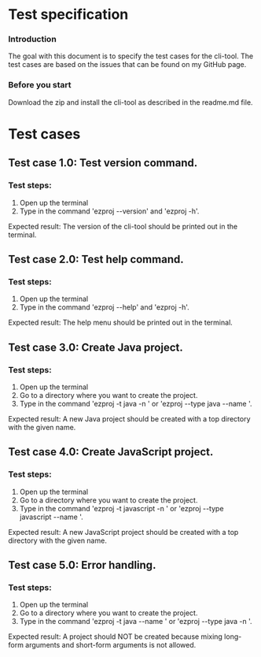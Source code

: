 # Test specification

### Introduction
The goal with this document is to specify the test cases for the cli-tool. The test cases are based
on the issues that can be found on my GitHub page.

### Before you start
Download the zip and install the cli-tool as described in the readme.md file.

# Test cases

## Test case 1.0: Test version command.
### Test steps:
1. Open up the terminal
2. Type in the command 'ezproj --version' and 'ezproj -h'.

Expected result: The version of the cli-tool should be printed out in the terminal.

## Test case 2.0: Test help command.
### Test steps:
1. Open up the terminal
2. Type in the command 'ezproj --help' and 'ezproj -h'.

Expected result: The help menu should be printed out in the terminal.

## Test case 3.0: Create Java project.
### Test steps:
1. Open up the terminal
2. Go to a directory where you want to create the project.
3. Type in the command 'ezproj -t java -n <project name>' or 'ezproj --type java --name <project name>'.

Expected result: A new Java project should be created with a top directory with the given name.

## Test case 4.0: Create JavaScript project.
### Test steps:
1. Open up the terminal
2. Go to a directory where you want to create the project.
3. Type in the command 'ezproj -t javascript -n <project name>' or 'ezproj --type javascript --name <project name>'.

Expected result: A new JavaScript project should be created with a top directory with the given name.

## Test case 5.0: Error handling.
### Test steps:
1. Open up the terminal
2. Go to a directory where you want to create the project.
3. Type in the command 'ezproj -t java --name <project name>' or 'ezproj --type java -n <project name>'.

Expected result: A project should NOT be created because mixing long-form arguments and short-form arguments is not allowed.